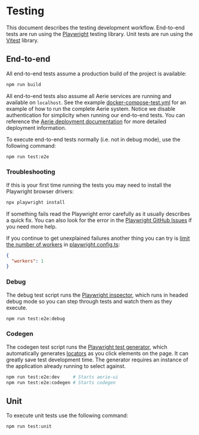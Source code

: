 # Testing

This document describes the testing development workflow. End-to-end tests are run using the [Playwright](https://playwright.dev/) testing library. Unit tests are run using the [Vitest](https://vitest.dev/) library.

## End-to-end

All end-to-end tests assume a production build of the project is available:

```sh
npm run build
```

All end-to-end tests also assume all Aerie services are running and available on `localhost`. See the example [docker-compose-test.yml](../docker-compose-test.yml) for an example of how to run the complete Aerie system. Notice we disable authentication for simplicity when running our end-to-end tests. You can reference the [Aerie deployment documentation](https://github.com/NASA-AMMOS/aerie/tree/develop/deployment) for more detailed deployment information.

To execute end-to-end tests normally (i.e. not in debug mode), use the following command:

```sh
npm run test:e2e
```

### Troubleshooting

If this is your first time running the tests you may need to install the Playwright browser drivers:

```sh
npx playwright install
```

If something fails read the Playwright error carefully as it usually describes a quick fix. You can also look for the error in the [Playwright GitHub Issues](https://github.com/microsoft/playwright/issues) if you need more help.

If you continue to get unexplained failures another thing you can try is [limit the number of workers](https://playwright.dev/docs/test-parallel#limit-workers) in [playwright.config.ts](../playwright.config.ts):

```json
{
  "workers": 1
}
```

### Debug

The debug test script runs the [Playwright inspector](https://playwright.dev/docs/inspector), which runs in headed debug mode so you can step through tests and watch them as they execute.

```sh
npm run test:e2e:debug
```

### Codegen

The codegen test script runs the [Playwright test generator](https://playwright.dev/docs/codegen), which automatically generates [locators](https://playwright.dev/docs/locators) as you click elements on the page. It can greatly save test development time. The generator requires an instance of the application already running to select against.

```sh
npm run test:e2e:dev     # Starts aerie-ui
npm run test:e2e:codegen # Starts codegen
```

## Unit

To execute unit tests use the following command:

```sh
npm run test:unit
```
